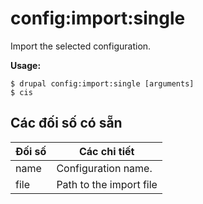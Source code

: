 # config:import:single
Import the selected configuration.

**Usage:**
```
$ drupal config:import:single [arguments]
$ cis  
```

## Các đối số có sẵn
Đối số | Các chi tiết
---------|-------------
name | Configuration name.
file | Path to the import file
